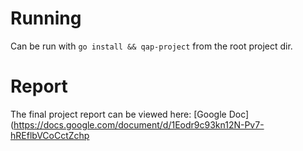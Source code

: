 # Running

Can be run with `go install && qap-project` from the root project dir.

# Report

The final project report can be viewed here: [Google Doc](https://docs.google.com/document/d/1Eodr9c93kn12N-Pv7-hREflbVCoCctZchp